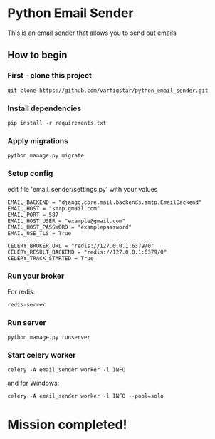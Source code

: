 # Python Email Sender
This is an email sender that allows you to send out emails


## How to begin

### First - clone this project

```
git clone https://github.com/varfigstar/python_email_sender.git
```

### Install dependencies

````
pip install -r requirements.txt
````

### Apply migrations
````
python manage.py migrate
````

### Setup config
edit file 'email_sender/settings.py' with your values

````
EMAIL_BACKEND = "django.core.mail.backends.smtp.EmailBackend"
EMAIL_HOST = "smtp.gmail.com"
EMAIL_PORT = 587
EMAIL_HOST_USER = "example@gmail.com"
EMAIL_HOST_PASSWORD = "examplepassword"
EMAIL_USE_TLS = True

CELERY_BROKER_URL = "redis://127.0.0.1:6379/0"
CELERY_RESULT_BACKEND = "redis://127.0.0.1:6379/0"
CELERY_TRACK_STARTED = True
````

### Run your broker
For redis:
````
redis-server
````

### Run server
````
python manage.py runserver
````

### Start celery worker
````
celery -A email_sender worker -l INFO
````
and for Windows:
````
celery -A email_sender worker -l INFO --pool=solo
````

# Mission completed!
